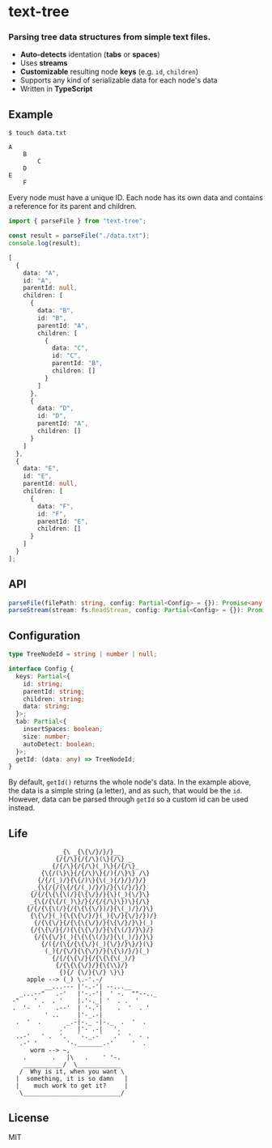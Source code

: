 # text-tree

### Parsing tree data structures from simple text files.

- **Auto-detects** identation (**tabs** or **spaces**)
- Uses **streams**
- **Customizable** resulting node **keys** (e.g. `id`, `children`)
- Supports any kind of serializable data for each node's data
- Written in **TypeScript**

## Example

```
$ touch data.txt

A
    B
        C
    D
E
    F
```

Every node must have a unique ID. Each node has its own data and contains a reference for its parent and children.

```ts
import { parseFile } from "text-tree";

const result = parseFile("./data.txt");
console.log(result);

[
  {
    data: "A",
    id: "A",
    parentId: null,
    children: [
      {
        data: "B",
        id: "B",
        parentId: "A",
        children: [
          {
            data: "C",
            id: "C",
            parentId: "B",
            children: []
          }
        ]
      },
      {
        data: "D",
        id: "D",
        parentId: "A",
        children: []
      }
    ]
  },
  {
    data: "E",
    id: "E",
    parentId: null,
    children: [
      {
        data: "F",
        id: "F",
        parentId: "E",
        children: []
      }
    ]
  }
];
```

## API

```ts
parseFile(filePath: string, config: Partial<Config> = {}): Promise<any[]>
parseStream(stream: fs.ReadStream, config: Partial<Config> = {}): Promise<any[]>
```

## Configuration

```ts
type TreeNodeId = string | number | null;

interface Config {
  keys: Partial<{
    id: string;
    parentId: string;
    children: string;
    data: string;
  }>;
  tab: Partial<{
    insertSpaces: boolean;
    size: number;
    autoDetect: boolean;
  }>;
  getId: (data: any) => TreeNodeId;
}
```

By default, `getId()` returns the whole node's data. In the example above, the data is a simple string (a letter), and as such, that would be the `id`. However, data can be parsed through `getId` so a custom id can be used instead.

## Life

```
              _{\ _{\{\/}/}/}__
             {/{/\}{/{/\}(\}{/\} _
            {/{/\}{/{/\}(_)\}{/{/\}_
         {\{/(\}\}{/{/\}\}{/){/\}\} /\}
        {/{/(_)/}{\{/)\}{\(_){/}/}/}/}
       _{\{/{/{\{/{/(_)/}/}/}{\(/}/}/}
      {/{/{\{\{\(/}{\{\/}/}{\}(_){\/}\}
      _{\{/{\{/(_)\}/}{/{/{/\}\})\}{/\}
     {/{/{\{\(/}{/{\{\{\/})/}{\(_)/}/}\}
      {\{\/}(_){\{\{\/}/}(_){\/}{\/}/})/}
       {/{\{\/}{/{\{\{\/}/}{\{\/}/}\}(_)
      {/{\{\/}{/){\{\{\/}/}{\{\(/}/}\}/}
       {/{\{\/}(_){\{\{\(/}/}{\(_)/}/}\}
         {/({/{\{/{\{\/}(_){\/}/}\}/}(\}
          (_){/{\/}{\{\/}/}{\{\)/}/}(_)
            {/{/{\{\/}{/{\{\{\(_)/}
             {/{\{\{\/}/}{\{\\}/}
              {){/ {\/}{\/} \}\}
     apple --> (_) \.-'.-/
          __...--- |'-.-'| --...__
   _...--"   .-'   |'-.-'|  ' -.  ""--.._
 -"    ' .  . '    |.'-._| '  . .  '
 .  '-  '    .--'  | '-.'|    .  '  . '
          ' ..     |'-_.-|
  .  '  .       _.-|-._ -|-._  .  '  .
              .'   |'- .-|   '.
  ..-'   ' .  '.   `-._.-´   .'  '  - .
   .-' '        '-._______.-'     '  .
      worm --> ~,
    .       .   |\   .    ' '-.
    ___________/  \____________
   /  Why is it, when you want \
  |  something, it is so damn   |
  |    much work to get it?     |
   \___________________________/
```

## License

MIT

